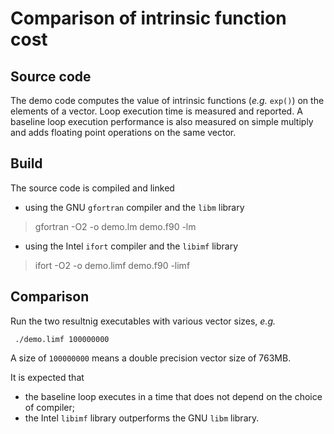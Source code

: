 # Comparison of intrinsic function cost

## Source code
The demo code computes the value of intrinsic functions (_e.g._ `exp()`) on the elements of a vector. Loop execution time is measured and reported. A baseline loop execution performance is also measured on simple multiply and adds floating point operations on the same vector.

## Build
The source code is compiled and linked
 * using the GNU `gfortran` compiler and the `libm` library
 > gfortran -O2 -o demo.lm demo.f90 -lm
 * using the Intel `ifort` compiler and the `libimf` library
 > ifort -O2 -o demo.limf demo.f90 -limf

## Comparison
Run the two resultnig executables with various vector sizes, _e.g._
```
 ./demo.limf 100000000
```

A size of `100000000` means a double precision vector size of 763MB.

It is expected that
 * the baseline loop executes in a time that does not depend on the choice of compiler;
 * the Intel `libimf` library outperforms the GNU `libm` library.
